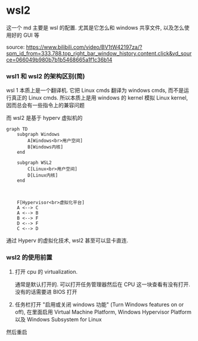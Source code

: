 # wsl2

这一个 md 主要是 wsl 的配置. 尤其是它怎么和 windows 共享文件, 以及怎么使用好的 GUI 等

source: https://www.bilibili.com/video/BV1tW42197za/?spm_id_from=333.788.top_right_bar_window_history.content.click&vd_source=066049b980b7b1b5468665a1f1c36b14



### wsl1 和 wsl2 的架构区别(简)

wsl 1 本质上是一个翻译机. 它把 Linux cmds 翻译为 windows cmds, 而不是运行真正的 Linux cmds. 所以本质上是用 windows 的 kernel 模拟 Linux kernel, 因而总会有一些指令上的兼容问题

而 wsl2 是基于 hyperv 虚拟机的



```mermaid
graph TD
    subgraph Windows
        A[Windows<br>用户空间]
        B[Windows内核]
    end

    subgraph WSL2
        C[Linux<br>用户空间]
        D[Linux内核]
    end



    F[Hypervisor<br>虚拟化平台]
	A <--> C
    A <--> B
    B <--> F
    D <--> F
    C <--> D

```

通过 Hyperv 的虚拟化技术, wsl2 甚至可以显卡直连.









### wsl2 的使用前置

1. 打开 cpu 的 virtualization. 

	通常是默认打开的. 可以打开任务管理器然后在 CPU 这一块查看有没有打开. 没有的话需要进 BIOS 打开

2. 任务栏打开 "启用或关闭 windows 功能" (Turn Windows features on or off), 在里面启用 Virtual Machine Platform, Windows Hypervisor Platform 以及 Windows Subsystem for Linux

然后重启

